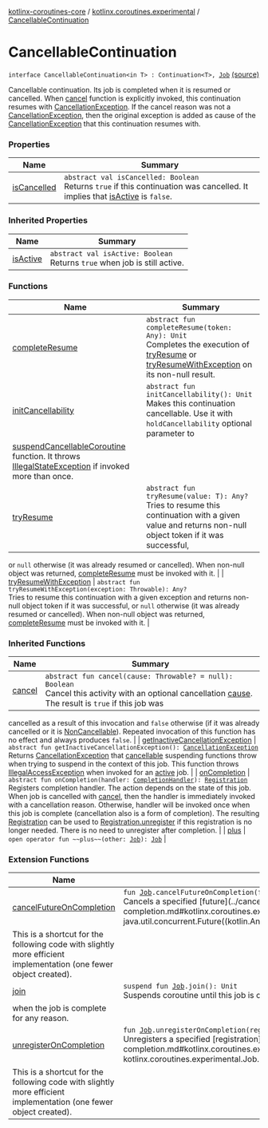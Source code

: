 [kotlinx-coroutines-core](../../index.md) / [kotlinx.coroutines.experimental](../index.md) / [CancellableContinuation](.)

# CancellableContinuation

`interface CancellableContinuation<in T> : Continuation<T>, `[`Job`](../-job/index.md) [(source)](http://github.com/kotlin/kotlinx.coroutines/tree/master/kotlinx-coroutines-core/src/main/kotlin/kotlinx/coroutines/experimental/CancellableContinuation.kt#L34)

Cancellable continuation. Its job is completed when it is resumed or cancelled.
When [cancel](../-job/cancel.md) function is explicitly invoked, this continuation resumes with [CancellationException](../-cancellation-exception.md).
If the cancel reason was not a [CancellationException](../-cancellation-exception.md), then the original exception is added as cause of the
[CancellationException](../-cancellation-exception.md) that this continuation resumes with.

### Properties

| Name | Summary |
|---|---|
| [isCancelled](is-cancelled.md) | `abstract val isCancelled: Boolean`<br>Returns `true` if this continuation was cancelled. It implies that [isActive](../-job/is-active.md) is `false`. |

### Inherited Properties

| Name | Summary |
|---|---|
| [isActive](../-job/is-active.md) | `abstract val isActive: Boolean`<br>Returns `true` when job is still active. |

### Functions

| Name | Summary |
|---|---|
| [completeResume](complete-resume.md) | `abstract fun completeResume(token: Any): Unit`<br>Completes the execution of [tryResume](try-resume.md) or [tryResumeWithException](try-resume-with-exception.md) on its non-null result. |
| [initCancellability](init-cancellability.md) | `abstract fun initCancellability(): Unit`<br>Makes this continuation cancellable. Use it with `holdCancellability` optional parameter to
[suspendCancellableCoroutine](../suspend-cancellable-coroutine.md) function. It throws [IllegalStateException](#) if invoked more than once. |
| [tryResume](try-resume.md) | `abstract fun tryResume(value: T): Any?`<br>Tries to resume this continuation with a given value and returns non-null object token if it was successful,
or `null` otherwise (it was already resumed or cancelled). When non-null object was returned,
[completeResume](complete-resume.md) must be invoked with it. |
| [tryResumeWithException](try-resume-with-exception.md) | `abstract fun tryResumeWithException(exception: Throwable): Any?`<br>Tries to resume this continuation with a given exception and returns non-null object token if it was successful,
or `null` otherwise (it was already resumed or cancelled). When non-null object was returned,
[completeResume](complete-resume.md) must be invoked with it. |

### Inherited Functions

| Name | Summary |
|---|---|
| [cancel](../-job/cancel.md) | `abstract fun cancel(cause: Throwable? = null): Boolean`<br>Cancel this activity with an optional cancellation [cause](../-job/cancel.md#kotlinx.coroutines.experimental.Job$cancel(kotlin.Throwable)/cause). The result is `true` if this job was
cancelled as a result of this invocation and `false` otherwise
(if it was already cancelled or it is [NonCancellable](../-non-cancellable/index.md)).
Repeated invocation of this function has no effect and always produces `false`. |
| [getInactiveCancellationException](../-job/get-inactive-cancellation-exception.md) | `abstract fun getInactiveCancellationException(): `[`CancellationException`](../-cancellation-exception.md)<br>Returns [CancellationException](../-cancellation-exception.md) that [cancellable](../suspend-cancellable-coroutine.md) suspending functions throw when
trying to suspend in the context of this job. This function throws [IllegalAccessException](http://docs.oracle.com/javase/6/docs/api/java/lang/IllegalAccessException.html) when invoked
for an [active](../-job/is-active.md) job. |
| [onCompletion](../-job/on-completion.md) | `abstract fun onCompletion(handler: `[`CompletionHandler`](../-completion-handler.md)`): `[`Registration`](../-job/-registration/index.md)<br>Registers completion handler. The action depends on the state of this job.
When job is cancelled with [cancel](../-job/cancel.md), then the handler is immediately invoked
with a cancellation reason. Otherwise, handler will be invoked once when this
job is complete (cancellation also is a form of completion).
The resulting [Registration](../-job/-registration/index.md) can be used to [Registration.unregister](../-job/-registration/unregister.md) if this
registration is no longer needed. There is no need to unregister after completion. |
| [plus](../-job/plus.md) | `open operator fun ~~plus~~(other: `[`Job`](../-job/index.md)`): `[`Job`](../-job/index.md) |

### Extension Functions

| Name | Summary |
|---|---|
| [cancelFutureOnCompletion](../cancel-future-on-completion.md) | `fun `[`Job`](../-job/index.md)`.cancelFutureOnCompletion(future: `[`Future`](http://docs.oracle.com/javase/6/docs/api/java/util/concurrent/Future.html)`<*>): `[`Registration`](../-job/-registration/index.md)<br>Cancels a specified [future](../cancel-future-on-completion.md#kotlinx.coroutines.experimental$cancelFutureOnCompletion(kotlinx.coroutines.experimental.Job, java.util.concurrent.Future((kotlin.Any)))/future) when this job is complete.
This is a shortcut for the following code with slightly more efficient implementation (one fewer object created). |
| [join](../join.md) | `suspend fun `[`Job`](../-job/index.md)`.join(): Unit`<br>Suspends coroutine until this job is complete. This invocation resumes normally (without exception)
when the job is complete for any reason. |
| [unregisterOnCompletion](../unregister-on-completion.md) | `fun `[`Job`](../-job/index.md)`.unregisterOnCompletion(registration: `[`Registration`](../-job/-registration/index.md)`): `[`Registration`](../-job/-registration/index.md)<br>Unregisters a specified [registration](../unregister-on-completion.md#kotlinx.coroutines.experimental$unregisterOnCompletion(kotlinx.coroutines.experimental.Job, kotlinx.coroutines.experimental.Job.Registration)/registration) when this job is complete.
This is a shortcut for the following code with slightly more efficient implementation (one fewer object created). |
